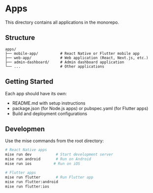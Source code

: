 # Apps

This directory contains all applications in the monorepo.

## Structure

```
apps/
├── mobile-app/          # React Native or Flutter mobile app
├── web-app/             # Web application (React, Next.js, etc.)
├── admin-dashboard/     # Admin dashboard application
└── ...                  # Other applications
```

## Getting Started

Each app should have its own:
- README.md with setup instructions
- package.json (for Node.js apps) or pubspec.yaml (for Flutter apps)
- Build and deployment configurations

## Developmen

Use the mise commands from the root directory:
```bash
# React Native apps
mise run dev           # Start development server
mise run android       # Run on Android
mise run ios          # Run on iOS

# Flutter apps
mise run flutter       # Run Flutter app
mise run flutter:android
mise run flutter:ios
```
